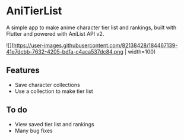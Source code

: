 # AniTierList

A simple app to make anime character tier list and rankings, built with Flutter and powered with AniList API v2.

![](https://user-images.githubusercontent.com/82138428/184467139-41e7dcbb-7632-4205-bdfa-c4aca537dc84.png | width=100)

## Features
- Save character collections 
- Use a collection to make tier list

## To do
- View saved tier list and rankings
- Many bug fixes
